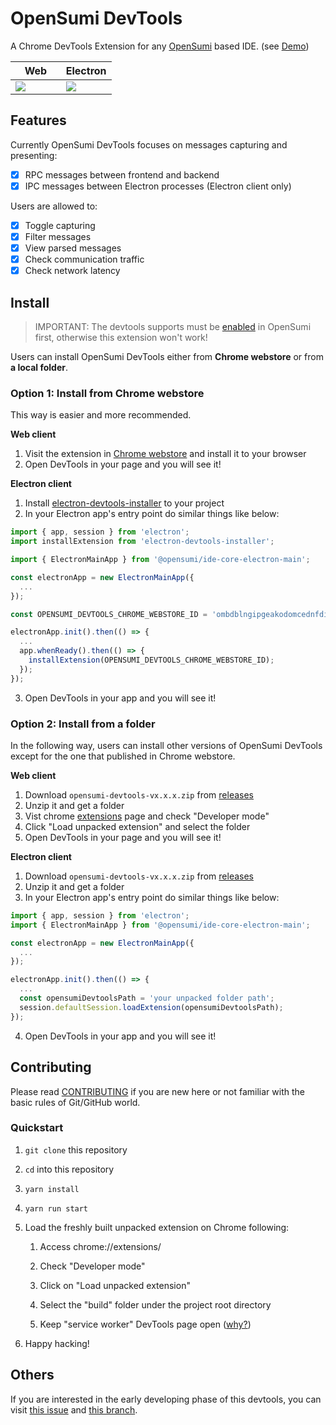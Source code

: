 # OpenSumi DevTools

A Chrome DevTools Extension for any [OpenSumi](https://github.com/opensumi/core) based IDE. (see [Demo](https://user-images.githubusercontent.com/32434520/192297610-208f1332-76cd-4776-b75c-53981dfd1eb1.gif))

<table>
  <thead>
    <tr>
      <th width="50%">Web</th>
      <th width="50%">Electron</th>
    </tr>
  </thead>
  <tbody>
    <tr>
      <td>
        <img
          src="https://user-images.githubusercontent.com/32434520/192236137-fa3495a7-3999-416c-ad59-9a6aa8a2e2d0.png"
        />
      </td>
      <td>
        <img
          src="https://user-images.githubusercontent.com/32434520/192235671-52dfe310-21a6-40f9-8c39-1582daddfc30.png"
        />
      </td>
    </tr>
  </tbody>
</table>

## Features

Currently OpenSumi DevTools focuses on messages capturing and presenting:

- [x] RPC messages between frontend and backend
- [x] IPC messages between Electron processes (Electron client only)

Users are allowed to:

- [x] Toggle capturing
- [x] Filter messages
- [x] View parsed messages
- [x] Check communication traffic
- [x] Check network latency

## Install

> IMPORTANT: The devtools supports must be [enabled](https://opensumi.com/en/docs/integrate/browser-extension/opensumi-devtools#integrate) in OpenSumi first, otherwise this extension won't work!

Users can install OpenSumi DevTools either from **Chrome webstore** or from **a local folder**.

### Option 1: Install from Chrome webstore

This way is easier and more recommended.

**Web client**

1. Visit the extension in [Chrome webstore](https://chrome.google.com/webstore/detail/opensumi-devtools/ombdblngipgeakodomcednfdiabohmgl) and install it to your browser
2. Open DevTools in your page and you will see it!

**Electron client**

1. Install [electron-devtools-installer](https://www.npmjs.com/package/electron-devtools-installer) to your project
2. In your Electron app's entry point do similar things like below:

```javascript
import { app, session } from 'electron';
import installExtension from 'electron-devtools-installer';

import { ElectronMainApp } from '@opensumi/ide-core-electron-main';

const electronApp = new ElectronMainApp({
  ...
});

const OPENSUMI_DEVTOOLS_CHROME_WEBSTORE_ID = 'ombdblngipgeakodomcednfdiabohmgl';

electronApp.init().then(() => {
  ...
  app.whenReady().then(() => {
    installExtension(OPENSUMI_DEVTOOLS_CHROME_WEBSTORE_ID);
  });
});
```
3. Open DevTools in your app and you will see it!

### Option 2: Install from a folder

In the following way, users can install other versions of OpenSumi DevTools except for the one that published in Chrome webstore.

**Web client**

1. Download `opensumi-devtools-vx.x.x.zip` from [releases](https://github.com/opensumi/devtools/releases)
2. Unzip it and get a folder
3. Vist chrome [extensions](chrome://extensions/) page and check "Developer mode"
4. Click "Load unpacked extension" and select the folder
5. Open DevTools in your page and you will see it!

**Electron client**

1. Download `opensumi-devtools-vx.x.x.zip` from [releases](https://github.com/opensumi/devtools/releases)
2. Unzip it and get a folder
3. In your Electron app's entry point do similar things like below:

```javascript
import { app, session } from 'electron';
import { ElectronMainApp } from '@opensumi/ide-core-electron-main';

const electronApp = new ElectronMainApp({
  ...
});

electronApp.init().then(() => {
  ...
  const opensumiDevtoolsPath = 'your unpacked folder path';
  session.defaultSession.loadExtension(opensumiDevtoolsPath);
});
```
4. Open DevTools in your app and you will see it!

## Contributing

Please read [CONTRIBUTING](./CONTRIBUTING.md) if you are new here or not familiar with the basic rules of Git/GitHub world.

### Quickstart

1. `git clone` this repository

2. `cd` into this repository

3. `yarn install`

4. `yarn run start`

5. Load the freshly built unpacked extension on Chrome following:

   1. Access chrome://extensions/

   2. Check "Developer mode"

   3. Click on "Load unpacked extension"

   4. Select the "build" folder under the project root directory

   5. Keep "service worker" DevTools page open ([why?](https://github.com/hypertrons/hypertrons-crx/pull/274#discussion_r811878203))

6. Happy hacking!

## Others

If you are interested in the early developing phase of this devtools, you can visit [this issue](https://github.com/opensumi/core/issues/1098) and [this branch](https://github.com/tyn1998/opensumi-devtools/tree/main-backup).
